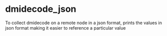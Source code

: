 # dmidecode_json
To collect dmidecode on a remote node in a json format, prints the values in json format making it easier to reference a particular value 
